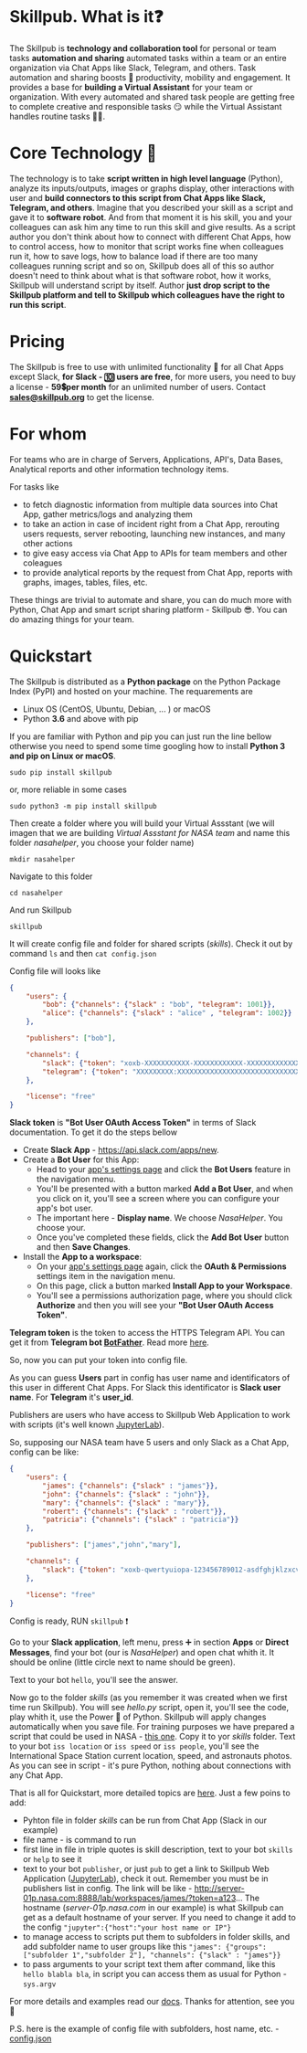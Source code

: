 
# Skillpub. What is it:question:

The Skillpub is **technology and collaboration tool** for personal or team tasks **automation and sharing** automated tasks within a team or an entire organization via Chat Apps like Slack, Telegram, and others. Task automation and sharing boosts :rocket: productivity, mobility and engagement. It provides a base for **building a Virtual Assistant** for your team or organization. With every automated and shared task people are getting free to complete creative and responsible tasks :smirk: while the Virtual Assistant handles routine tasks :man_technologist:.

#  Core Technology :gem:

The technology is to take **script written in high level language** (Python), analyze its inputs/outputs, images or graphs display, other interactions with user and **build connectors to this script from Chat Apps like Slack, Telegram, and others**. Imagine that you described your skill as a script and gave it to **software robot**. And from that moment it is his skill, you and your colleagues can ask him any time to run this skill and give results.
As a script author you don't think about how to connect with different Chat Apps, how to control access, how to monitor that script works fine when colleagues run it, how to save logs, how to balance load if there are too many colleagues running script and so on, Skillpub does all of this so author doesn't need to think about what is that software robot, how it works, Skillpub will understand script by itself. Author **just drop script to the Skillpub platform and tell to Skillpub which colleagues have the right to run this script**.

# Pricing 

The Skillpub is free to use with unlimited functionality :tada: for all Chat Apps except Slack, **for Slack - :keycap_ten: users are free**, for more users, you need to buy a license - **59:heavy_dollar_sign:per month** for an unlimited number of users. Contact **[sales@skillpub.org](mailto:sales@skillpub.org)** to get the license.

# For whom 

For teams who are in charge of Servers, Applications, API's, Data Bases, Analytical reports and other information technology items. 

For tasks like
 - to fetch diagnostic information from multiple data sources into Chat App, gather metrics/logs and analyzing them 
 - to take an action in case of incident right from a Chat App, rerouting users requests, server rebooting, launching new instances, and many other actions
 - to give easy access via Chat App to APIs for team members and other coleagues
 - to provide analytical reports by the request from Chat App, reports with graphs, images, tables, files, etc.
 
These things are trivial to automate and share, you can do much more with Python, Chat App and smart script sharing platform - Skillpub :sunglasses:. You can do amazing things for your team.

# Quickstart

The Skillpub is distributed as a **Python package** on the Python Package Index (PyPI) and hosted on your machine. 
The requarements are 
  - Linux OS (CentOS, Ubuntu, Debian, ... ) or macOS
  - Python **3.6** and above with pip

If you are familiar with Python and pip you can just run the line bellow otherwise you need to spend some time googling how to install **Python 3 and pip on Linux or macOS**.

```
sudo pip install skillpub
```

or, more reliable in some cases

```
sudo python3 -m pip install skillpub
```

Then create a folder where you will build your Virtual Assstant (we will imagen that we are building *Virtual Assstant for NASA team* and name this folder *nasahelper*, you choose your folder name)

```
mkdir nasahelper
```

Navigate to this folder

```
cd nasahelper
```

And run Skillpub

```
skillpub
```

It will create config file and folder for shared scripts (*skills*).
Check it out by command `ls` and then `cat config.json`

Config file will looks like 

```json
{
    "users": {
        "bob": {"channels": {"slack" : "bob", "telegram": 1001}},
        "alice": {"channels": {"slack" : "alice" , "telegram": 1002}}
    },

    "publishers": ["bob"],

    "channels": {
        "slack": {"token": "xoxb-XXXXXXXXXXX-XXXXXXXXXXXX-XXXXXXXXXXXXXXXXXXXXXX"},
        "telegram": {"token": "XXXXXXXXX:XXXXXXXXXXXXXXXXXXXXXXXXXXXXXXXXXXX"}
    },

    "license": "free"
}
```
**Slack token** is **"Bot User OAuth Access Token"** in terms of Slack documentation. To get it do the steps bellow

- Create **Slack App** - https://api.slack.com/apps/new. 
- Create a **Bot User** for this App:
  - Head to your [app's settings page](https://api.slack.com/apps) and click the **Bot Users** feature in the navigation menu.
  - You'll be presented with a button marked **Add a Bot User**, and when you click on it, you'll see a screen where you can configure your app's bot user.
  - The important here - **Display name**. We choose *NasaHelper*. You choose your.
  - Once you've completed these fields, click the **Add Bot User** button and then **Save Changes**.
- Install the **App to a workspace**:
  - On your [app's settings page](https://api.slack.com/apps) again, click the **OAuth & Permissions** settings item in the navigation menu.
  - On this page, click a button marked **Install App to your Workspace**.
  - You'll see a permissions authorization page, where you should click **Authorize** and then you will see your **"Bot User OAuth Access Token"**.

**Telegram token** is the token to access the HTTPS Telegram API. 
You can get it from **Telegram bot [BotFather](https://telegram.me/botfather)**. Read more [here](https://core.telegram.org/bots).

So, now you can put your token into config file.

As you can guess **Users** part in config has user name and identificators of this user in different Chat Apps.
For Slack this identificator is **Slack user name**. For **Telegram** it's **user_id**.
 
Publishers are users who have access to Skillpub Web Application to work with scripts (it's well known [JupyterLab](https://jupyterlab.readthedocs.io)).

So, supposing our NASA team have 5 users and only Slack as a Chat App, config can be like:

```json
{
    "users": {
        "james": {"channels": {"slack" : "james"}},
        "john": {"channels": {"slack" : "john"}},
        "mary": {"channels": {"slack" : "mary"}},
        "robert": {"channels": {"slack" : "robert"}},
        "patricia": {"channels": {"slack" : "patricia"}}
    },

    "publishers": ["james","john","mary"],

    "channels": {
        "slack": {"token": "xoxb-qwertyuiopa-123456789012-asdfghjklzxcvbnm123456"}
    },

    "license": "free"
}
```
Config is ready, RUN ```skillpub``` :exclamation:

Go to your **Slack application**, left menu, press :heavy_plus_sign: in section **Apps** or **Direct Messages**, find your bot (our is *NasaHelper*) and open chat whith it. It should be online (little circle next to name should be green).

Text to your bot ```hello```, you'll see the answer.

Now go to the folder *skills* (as you remember it was created when we first time run Skillpub).
You will see *hello.py* script, open it, you'll see the code, play whith it, use the Power :muscle: of Python. Skillpub will apply changes automatically when you save file. For training purposes we have prepared a script that could be used in NASA - [this one](skills/iss.py). Copy it to yor *skills* folder. Text to your bot `iss location` or `iss speed` or `iss people`, you'll see the International Space Station current location, speed, and astronauts photos. As you can see in script - it's pure Python, nothing about connections with any Chat App. 

That is all for Quickstart, more detailed topics are [here](https://github.com/skillpub/collaboration/blob/master/docs/START%20HERE.md#skillpub). Just a few poins to add:
 - Pyhton file in folder *skills* can be run from Chat App (Slack in our example)
 - file name - is command to run
 - first line in file in triple quotes is skill description, text to your bot ```skills``` or ```help``` to see it
 - text to your bot ```publisher```, or just ```pub``` to get a link to Skillpub Web Application ([JupyterLab](https://jupyterlab.readthedocs.io)), check it out. Remember you must be in publishers list in config. The link will be like - http://server-01p.nasa.com:8888/lab/workspaces/james/?token=a123... The hostname (*server-01p.nasa.com* in our example) is what Skillpub can get as a default hostname of your server. If you need to change it add to the config ```"jupyter":{"host":"your host name or IP"}```
 - to manage access to scripts put them to subfolders in folder skills, and add subfolder name to user groups like this ```"james": {"groups":["subfolder 1","subfolder 2"], "channels": {"slack" : "james"}}```
 - to pass arguments to your script text them after command, like this ```hello blabla bla```, in script you can access them as usual for Python - ```sys.argv```

For more details and examples read our [docs](https://github.com/skillpub/collaboration/blob/master/docs/START%20HERE.md#skillpub). Thanks for attention, see you :wave:

P.S. here is the example of config file with subfolders, host name, etc. - [config.json](config.json)

